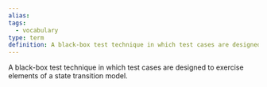 ```yaml
---
alias: 
tags:
  - vocabulary
type: term
definition: A black-box test technique in which test cases are designed to exercise elements of a state transition model.
---
```


A black-box test technique in which test cases are designed to exercise elements of a state transition model.